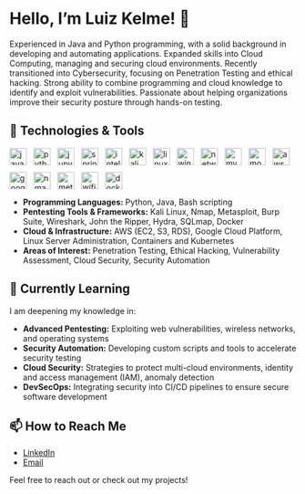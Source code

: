 # Hello, I’m Luiz Kelme! 👋

Experienced in Java and Python programming, with a solid background in developing and automating applications. Expanded skills into Cloud Computing, managing and securing cloud environments. Recently transitioned into Cybersecurity, focusing on Penetration Testing and ethical hacking. Strong ability to combine programming and cloud knowledge to identify and exploit vulnerabilities. Passionate about helping organizations improve their security posture through hands-on testing.

## 🚀 Technologies & Tools

<div align="left" style="display: flex; align-items: center; gap: 12px; flex-wrap: wrap;">
  <!-- Java -->
  <img src="https://cdn.jsdelivr.net/gh/devicons/devicon/icons/java/java-original.svg" height="30" alt="java logo" />
  <!-- Python -->
  <img src="https://cdn.jsdelivr.net/gh/devicons/devicon/icons/python/python-original.svg" height="30" alt="python logo" />
  <!-- Jupyter -->
  <img src="https://cdn.jsdelivr.net/gh/devicons/devicon/icons/jupyter/jupyter-original.svg" height="30" alt="jupyter logo" />
  <!-- Spring -->
  <img src="https://cdn.jsdelivr.net/gh/devicons/devicon/icons/spring/spring-original.svg" height="30" alt="spring logo" />
  <!-- IntelliJ -->
  <img src="https://cdn.jsdelivr.net/gh/devicons/devicon/icons/intellij/intellij-original.svg" height="30" alt="intellij logo" />

  <!-- Kali Linux -->
  <img src="https://upload.wikimedia.org/wikipedia/commons/8/87/Kali_Linux_Logo.svg" height="30" alt="kali linux logo" />
  <!-- Linux -->
  <img src="https://cdn.jsdelivr.net/gh/devicons/devicon/icons/linux/linux-original.svg" height="30" alt="linux logo" />
  <!-- Windows -->
  <img src="https://cdn.jsdelivr.net/gh/devicons/devicon/icons/windows8/windows8-original.svg" height="30" alt="windows logo" />
  <!-- Network (ethernet) -->
  <img src="https://cdn.jsdelivr.net/gh/devicons/devicon/icons/ethernet/ethernet-original.svg" height="30" alt="network logo" />
  <!-- MySQL -->
  <img src="https://cdn.jsdelivr.net/gh/devicons/devicon/icons/mysql/mysql-original.svg" height="30" alt="mysql logo" />
  <!-- MongoDB -->
  <img src="https://cdn.jsdelivr.net/gh/devicons/devicon/icons/mongodb/mongodb-original.svg" height="30" alt="mongodb logo" />
  <!-- AWS -->
  <img src="https://cdn.jsdelivr.net/gh/devicons/devicon/icons/amazonwebservices/amazonwebservices-original.svg" height="30" alt="aws logo" />
  <!-- Google Cloud -->
  <img src="https://cdn.jsdelivr.net/gh/devicons/devicon/icons/googlecloud/googlecloud-original.svg" height="30" alt="google cloud logo" />
  <!-- Nmap -->
  <img src="https://upload.wikimedia.org/wikipedia/commons/5/54/Nmap_Logo.svg" height="30" alt="nmap logo" />
  <!-- Metasploit -->
  <img src="https://upload.wikimedia.org/wikipedia/commons/3/32/Metasploit_logo.svg" height="30" alt="metasploit logo" />
  <!-- WiFi -->
  <img src="https://upload.wikimedia.org/wikipedia/commons/6/6b/WiFi_Logo.svg" height="30" alt="wifi logo" />
  <!-- Docker -->
  <img src="https://cdn.jsdelivr.net/gh/devicons/devicon/icons/docker/docker-original.svg" height="30" alt="docker logo" />
</div>




- **Programming Languages:** Python, Java, Bash scripting  
- **Pentesting Tools & Frameworks:** Kali Linux, Nmap, Metasploit, Burp Suite, Wireshark, John the Ripper, Hydra, SQLmap, Docker  
- **Cloud & Infrastructure:** AWS (EC2, S3, RDS), Google Cloud Platform, Linux Server Administration, Containers and Kubernetes  
- **Areas of Interest:** Penetration Testing, Ethical Hacking, Vulnerability Assessment, Cloud Security, Security Automation  

## 🌱 Currently Learning

I am deepening my knowledge in:

- **Advanced Pentesting:** Exploiting web vulnerabilities, wireless networks, and operating systems  
- **Security Automation:** Developing custom scripts and tools to accelerate security testing  
- **Cloud Security:** Strategies to protect multi-cloud environments, identity and access management (IAM), anomaly detection  
- **DevSecOps:** Integrating security into CI/CD pipelines to ensure secure software development  

## 📫 How to Reach Me

- [LinkedIn](https://linkedin.com/in/luiz-kelme-6a388b224/)  
- [Email](mailto:kelme726@gmail.com)  

Feel free to reach out or check out my projects!
